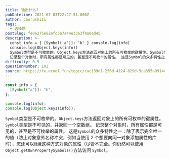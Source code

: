 ```yaml
---
title: 输出什么?
pubDatetime: 2021-07-03T22:27:51.000Z
author: caorushizi
tags:
  - 选择题
postSlug: fe06275e62efc5a7a44e3363f4a0ad45
description: >-
  const info = { [Symbol('a')]: 'b' } console.log(info)
  console.log(Object.keys(info))
  Symbol类型是不可枚举的。Object.keys方法返回对象上的所有可枚举的键属性。Symbol类型是不可见的，并返回一个空数组。
  记录整个对象时，所有属性都是可见的，甚至是不可枚举的属性。 这是Symbol的众多特性之一：除
difficulty: 0.5
questionNumber: 102
source: https://fe.ecool.fun/topic/cac139d1-256d-4124-829d-5ca355a99144
---
```


```javascript
const info = {
  [Symbol("a")]: "b",
};

console.log(info);
console.log(Object.keys(info));
```

`Symbol`类型是不可枚举的。`Object.keys`方法返回对象上的所有可枚举的键属性。`Symbol`类型是不可见的，并返回一个空数组。 记录整个对象时，所有属性都是可见的，甚至是不可枚举的属性。
这是`Symbol`的众多特性之一：除了表示完全唯一的值（防止对象意外名称冲突，例如当使用 2 个想要向同一对象添加属性的库时），您还可以`隐藏`这种方式对象的属性（尽管不完全。你仍然可以使用`Object.getOwnPropertySymbols()`方法访问 `Symbol`。
